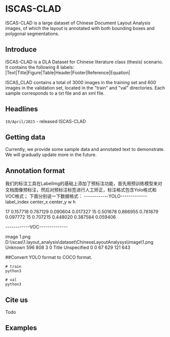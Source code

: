 # ISCAS-CLAD

ISCAS-CLAD is a large dataset of Chinese Document Layout Analysis images, of which the layout is annotated with both bounding boxes and polygonal segmentations.

## Introduce
ISCAS-CLAD is a DLA Dataset for Chinese literature class (thesis) scenario. It contains the following 8 labels:
|Text|Title|Figure|Table|Header|Footer|Reference|Equation|

ISCAS_CLAD contains a total of 3000 images in the training set and 600 images in the validation set, located in the "train" and "val" directories. Each sample corresponds to a txt file and an xml file.

## Headlines
`19/April/2023` - released ISCAS-CLAD

## Getting data
Currently, we provide some sample data and annotated text to demonstrate. We will gradually update more in the future.

## Annotation format
我们的标注工具在LabelImg的基础上添加了预标注功能，首先用预训练模型来对文档图像预标注，然后对预标注标签进行人工矫正，标注格式包含Yolo格式和VOC格式；
下面分别说一下数据格式：
------------YOLO-------------
label_index center_x center_y w h

17 0.157718 0.787129 0.090604 0.017327
15 0.501678 0.866955 0.781879 0.097772
15 0.707215 0.448020 0.387584 0.059406

------------VOC--------------

<annotation>
	<folder>image</folder>
	<filename>1.png</filename>
	<path>D:\iscas\1.layout_analysis\dataset\ChineseLayoutAnalysys\image\1.png</path>
	<source>
		<database>Unknown</database>
	</source>
	<size>
		<width>596</width>
		<height>808</height>
		<depth>3</depth>
	</size>
	<segmented>0</segmented>
	<object>
		<name>Title</name>
		<pose>Unspecified</pose>
		<truncated>0</truncated>
		<difficult>0</difficult>
		<bndbox>
			<xmin>67</xmin>
			<ymin>629</ymin>
			<xmax>121</xmax>
			<ymax>643</ymax>
		</bndbox>
	</object>
</annotation>

##Convert YOLO format to COCO format.

```
# train
python3 

# val
python3 
```

## Cite us

Todo

## Examples


